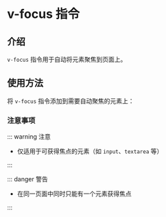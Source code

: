 # v-focus 指令

## 介绍

`v-focus` 指令用于自动将元素聚焦到页面上。

<script setup>
import FocusDemo from '../.vitepress/components/vFocus/FocusDemo.vue';
</script>

## 使用方法

将 `v-focus` 指令添加到需要自动聚焦的元素上：

<FocusDemo />

### 注意事项

::: warning 注意

- 仅适用于可获得焦点的元素（如 `input`、`textarea` 等）

:::

::: danger 警告

- 在同一页面中同时只能有一个元素获得焦点

:::
